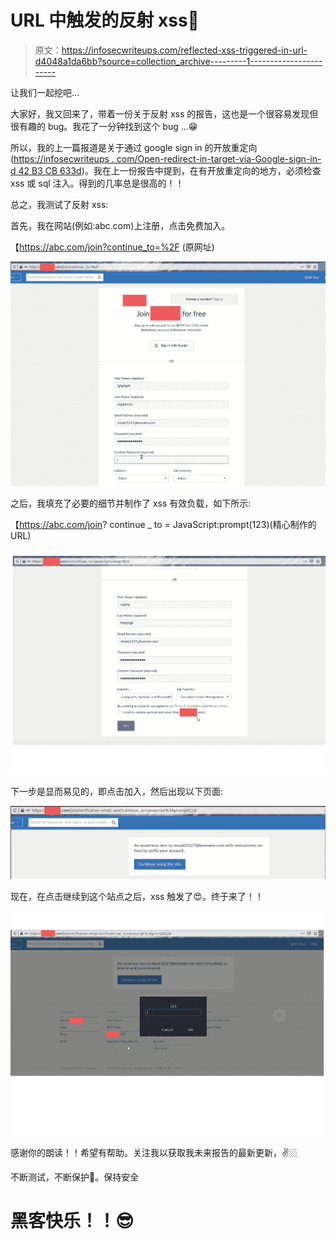 # URL 中触发的反射 xss🔎

> 原文：<https://infosecwriteups.com/reflected-xss-triggered-in-url-d4048a1da6bb?source=collection_archive---------1----------------------->

让我们一起挖吧…

大家好，我又回来了，带着一份关于反射 xss 的报告，这也是一个很容易发现但很有趣的 bug。我花了一分钟找到这个 bug …😁

所以，我的上一篇报道是关于通过 google sign in 的开放重定向([https://infosecwriteups . com/Open-redirect-in-target-via-Google-sign-in-d 42 B3 CB 633d](/open-redirect-in-target-via-google-sign-in-d42b3cb633d))。我在上一份报告中提到，在有开放重定向的地方，必须检查 xss 或 sql 注入。得到的几率总是很高的！！

总之，我测试了反射 xss:

首先，我在网站(例如:abc.com)上注册，点击免费加入。

【https://abc.com/join?continue_to=%2F (原网址)

![](img/b29f56c6abc0addd7afec60846d7670b.png)

之后，我填充了必要的细节并制作了 xss 有效负载，如下所示:

【https://abc.com/join? continue _ to = JavaScript:prompt(123)(精心制作的 URL)

![](img/7955cd1427cc82ee9c2802a2489997e8.png)

下一步是显而易见的，即点击加入，然后出现以下页面:

![](img/c1f606c0c2f8123f59d50b6a92b1e9ae.png)

现在，在点击继续到这个站点之后，xss 触发了😍。终于来了！！

![](img/113586aa788ad2ee149f4305352ad58f.png)

感谢你的朗读！！希望有帮助。关注我以获取我未来报告的最新更新，✌️🏼

不断测试，不断保护🔐。保持安全

# **黑客快乐！！**😎